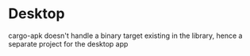 # Desktop

cargo-apk doesn't handle a binary target existing in the library, hence a
separate project for the desktop app
